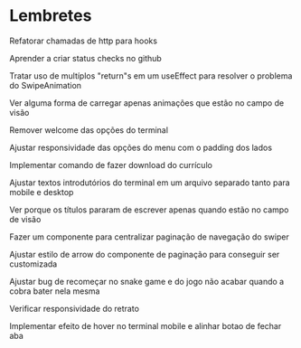 # Lembretes

Refatorar chamadas de http para hooks

Aprender a criar status checks no github

Tratar uso de multíplos "return"s em um useEffect para resolver o problema do SwipeAnimation

Ver alguma forma de carregar apenas animações que estão no campo de visão

Remover welcome das opções do terminal

Ajustar responsividade das opções do menu com o padding dos lados

Implementar comando de fazer download do currículo

Ajustar textos introdutórios do terminal em um arquivo separado tanto para mobile e desktop

Ver porque os títulos pararam de escrever apenas quando estão no campo de visão

Fazer um componente para centralizar paginação de navegação do swiper

Ajustar estilo de arrow do componente de paginação para conseguir ser customizada

Ajustar bug de recomeçar no snake game e do jogo não acabar quando a cobra bater nela mesma

Verificar responsividade do retrato

Implementar efeito de hover no terminal mobile e alinhar botao de fechar aba